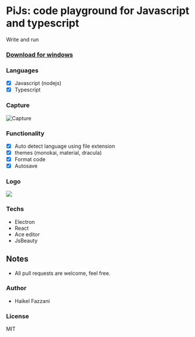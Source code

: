# PiJs: code playground for Javascript and typescript  
Write and run

### [Download for windows](https://github.com/haikelfazzani/pi-js/releases/download/v1.0.0-beta/pijs.Setup.1.0.0.exe)

### Languages
- [x] Javascript (nodejs)
- [x] Typescript

### Capture
![Capture](https://i.ibb.co/zQq6jBt/Nouvelle-image-bitmap.png)

### Functionality
- [x] Auto detect language using file extension
- [x] themes (monokai, material, dracula)
- [x] Format code
- [x] Autosave

### Logo
![](icons/logo.ico)

### Techs
- Electron
- React
- Ace editor
- JsBeauty

## Notes
- All pull requests are welcome, feel free.

### Author
- Haikel Fazzani

### License
MIT